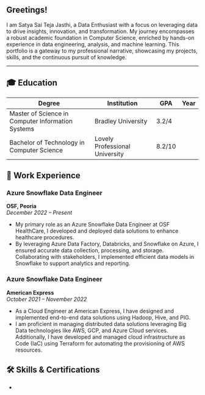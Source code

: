 ## Greetings!

I am Satya Sai Teja Jasthi, a Data Enthusiast with a focus on leveraging data to drive insights, innovation, and transformation. My journey encompasses a robust academic foundation in Computer Science, enriched by hands-on experience in data engineering, analysis, and machine learning. This portfolio is a gateway to my professional narrative, showcasing my projects, skills, and the continuous pursuit of knowledge.

---

## 🎓 Education

| Degree | Institution | GPA | Year |
|--------|-------------|-----|------|
| Master of Science in Computer Information Systems| Bradley University| 3.2/4 |
| Bachelor of Technology in Computer Science | Lovely Professional University | 8.2/10 |

## 💼 Work Experience

### Azure Snowflake Data Engineer
**OSF, Peoria**  
_December 2022 – Present_
-	My primary role as an Azure Snowflake Data Engineer at OSF HealthCare, I developed and deployed data solutions to enhance healthcare procedures.
-	By leveraging Azure Data Factory, Databricks, and Snowflake on Azure, I ensured accurate data collection, processing, and storage. Collaborating with stakeholders, I implemented efficient data models in Snowflake to support analytics and reporting.
### Azure Snowflake Data Engineer
**American Express**  
_October 2021 – November 2022_
-	As a Cloud Engineer at American Express, I have designed and implemented end-to-end data solutions using Hadoop, Hive, and PIG.
-	I am proficient in managing distributed data solutions leveraging Big Data technologies like AWS, GCP, and Azure Cloud services. Additionally, I have developed and managed cloud infrastructure as Code (IaC) using Terraform for automating the provisioning of AWS resources.
## 🛠 Skills & Certifications

-

